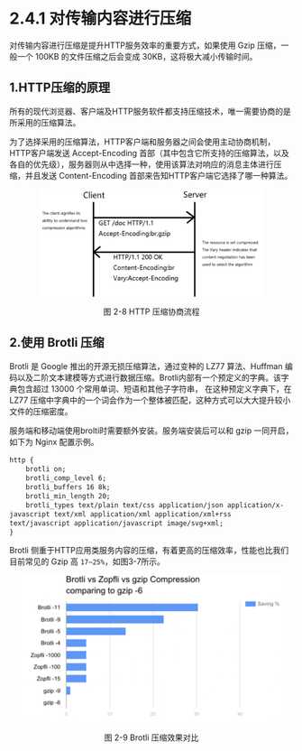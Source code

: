 # 2.4.1 对传输内容进行压缩

对传输内容进行压缩是提升HTTP服务效率的重要方式，如果使用 Gzip 压缩，一般一个 100KB 的文件压缩之后会变成 30KB，这将极大减小传输时间。

## 1.HTTP压缩的原理

所有的现代浏览器、客户端及HTTP服务软件都支持压缩技术，唯一需要协商的是所采用的压缩算法。

为了选择采用的压缩算法，HTTP客户端和服务器之间会使用主动协商机制，HTTP客户端发送 Accept-Encoding 首部（其中包含它所支持的压缩算法，以及各自的优先级），服务器则从中选择一种，使用该算法对响应的消息主体进行压缩，并且发送 Content-Encoding 首部来告知HTTP客户端它选择了哪一种算法。

<div  align="center">
	<img src="../assets/compress.png" width = "400"  align=center />
	<p>图 2-8 HTTP 压缩协商流程</p>
</div>

## 2.使用 Brotli 压缩

Brotli 是 Google 推出的开源无损压缩算法，通过变种的 LZ77 算法、Huffman 编码以及二阶文本建模等方式进行数据压缩。Brotli内部有一个预定义的字典。该字典包含超过 13000 个常用单词、短语和其他子字符串，
在这种预定义字典下，在 LZ77 压缩中字典中的一个词会作为一个整体被匹配，这种方式可以大大提升较小文件的压缩密度。


服务端和移动端使用brolti时需要额外安装。服务端安装后可以和 gzip 一同开启，如下为 Nginx 配置示例。

```
http {
	brotli on;
    brotli_comp_level 6;
    brotli_buffers 16 8k;
    brotli_min_length 20;
    brotli_types text/plain text/css application/json application/x-javascript text/xml application/xml application/xml+rss text/javascript application/javascript image/svg+xml;	
}
```

Brotli 侧重于HTTP应用类服务内容的压缩，有着更高的压缩效率，性能也比我们目前常见的 Gzip 高 `17~25%`，如图3-7所示。

<div  align="center">
	<img src="../assets/brotli.jpeg" width = "480"  align=center />
	<p>图 2-9 Brotli 压缩效果对比</p>
</div>